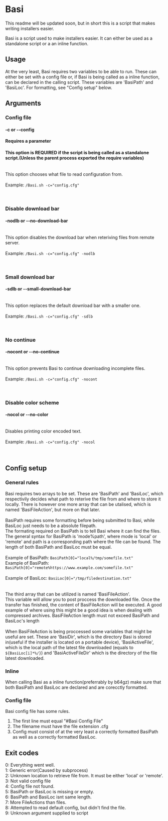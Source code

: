 # Basi
This readme will be updated soon, but in short this is a script that makes writing installers easier.

Basi is a script used to make installers easier. It can either be used as a standalone script or a an inline function. 

## Usage

At the very least, Basi requires two variables to be able to run. These can either be set with a config file or, if Basi is being called as a inline function, can be declared in the calling script. These variables are 'BasiPath' and 'BasiLoc'. For formatting, see "Config setup" below.

## Arguments
### Config file
#### -c or --config
#### Requires a parameter
#### This option is REQUIRED if the script is being called as a standalone script.(Unless the parent process exported the require variables)
<br>This option chooses what file to read configuration from.<br><br>
Example: `/Basi.sh -c="config.cfg"`
<br><br><br>

### Disable download bar
#### -nodlb or --no-download-bar
<br>This option disables the download bar when reteriving files from remote server.<br><br>
Example: `/Basi.sh -c="config.cfg" -nodlb`
<br><br><br>

### Small download bar
#### -sdlb or --small-download-bar
<br>This option replaces the default download bar with a smaller one.<br><br>
Example: `/Basi.sh -c="config.cfg" -sdlb`
<br><br><br>

### No continue
#### -nocont or --no-continue
<br>This option prevents Basi to continue downloading incomplete files.<br><br>
Example: `/Basi.sh -c="config.cfg" -nocont`
<br><br><br>

### Disable color scheme
#### -nocol or --no-color
<br>Disables printing color encoded text.<br><br>
Example: `/Basi.sh -c="config.cfg" -nocol`
<br><br><br>


## Config setup
### General rules
Basi requires two arrays to be set. These are 'BasiPath' and 'BasiLoc', which respectivily decides what path to reterive the file from and where to store it locally. There is however one more array that can be utalised, which is named 'BasiFileAction', but more on that later.<br><br>
BasiPath requires some formatting before being submitted to Basi, while BasiLoc just needs to be a absolute filepath.<br>
The formating required on BasiPath is to tell Basi where it can find the files. The general syntax for BasiPath is 'mode%path', where mode is 'local' or 'remote' and path is a corresponding path where the file can be found. The length of both BasiPath and BasiLoc must be equal.
<br><br>
Example of BasiPath: `BasiPath[0]="local%/tmp/somefile.txt"`<br>
Example of BasiPath: `BasiPath[0]="remote%https://www.example.com/somefile.txt"`<br>
<br>
Example of BasiLoc: `BasiLoc[0]="/tmp/filedestination.txt"`<br>
<br>
<br>
The third array that can be utilized is named 'BasiFileAction'.<br>
This variable will allow you to post proccess the downloaded file. Once the transfer has finished, the content of BasiFileAction will be executed. A good example of where using this might be a good idea is when dealing with compressed archives. BasiFileAction length must not exceed BasiPath and BasiLoc's length <br><br> 
When BasiFileAction is being proccessed some variables that might be useful are set. These are 'BasiDir', which is the directory Basi is stored in(useful if the installer is located on a portable device), 'BasiActiveFile', which is the local path of the latest file downloaded (equals to `${BasiLoc[i]*%/}`) and 'BasiActiveFileDir' which is the directory of the file latest downloaded.

### Inline

When calling Basi as a inline function(preferrably by b64gz) make sure that both BasiPath and BasiLoc are declared and are corecctly formatted. 

### Config file
Basi config file has some rules. 

1. The first line must equal "#Basi Config File"
2. The filename must have the file extension .cfg
3. Config must consist of at the very least a correctly formatted BasiPath as well as a correctly formatted BasiLoc.

## Exit codes
0: Everything went well.<br>
1: Generic error(Caused by subprocess)<br>
2: Unknown location to retrieve file from. It must be either 'local' or 'remote'.<br>
3: Not valid config file<br>
4: Config file not found.<br>
5: BasiPath or BasiLoc is missing or empty. <br>
6: BasiPath and BasiLoc isnt same length.<br>
7: More FileActions than files.<br>
8: Attempted to read default config, but didn't find the file.<br>
9: Unknown argument supplied to script<br>
<br>
